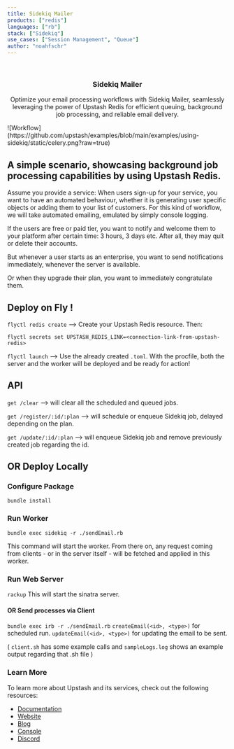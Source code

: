 ```yaml
---
title: Sidekiq Mailer
products: ["redis"]
languages: ["rb"]
stack: ["Sidekiq"]
use_cases: ["Session Management", "Queue"]
author: "noahfschr"
---
```


<br />
<div align="center">

  <h3 align="center"> Sidekiq Mailer</h3>

  <p align="center">
    Optimize your email processing workflows with Sidekiq Mailer, seamlessly leveraging the power of Upstash Redis for efficient queuing, background job processing, and reliable email delivery.
  </p>
</div>
![Workflow](https://github.com/upstash/examples/blob/main/examples/using-sidekiq/static/celery.png?raw=true)

## A simple scenario, showcasing background job processing capabilities by using Upstash Redis.

Assume you provide a service: When users sign-up for your service, you want to have an automated behaviour, whether it is generating user specific objects or adding them to your list of customers. For this kind of workflow, we will take automated emailing, emulated by simply console logging.

If the users are free or paid tier, you want to notify and welcome them to your platform after certain time: 3 hours, 3 days etc. After all, they may quit or delete their accounts.

But whenever a user starts as an enterprise, you want to send notifications immediately, whenever the server is available.

Or when they upgrade their plan, you want to immediately congratulate them.

## Deploy on Fly !

`flyctl redis create` --> Create your Upstash Redis resource. Then:

`flyctl secrets set UPSTASH_REDIS_LINK=<connection-link-from-upstash-redis>`

`flyctl launch` --> Use the already created `.toml`. With the procfile, both the server and the worker will be deployed and be ready for action!

## API

`get /clear` --> will clear all the scheduled and queued jobs.

`get /register/:id/:plan` --> will schedule or enqueue Sidekiq job, delayed depending on the plan.

`get /update/:id/:plan` --> will enqueue Sidekiq job and remove previously created job regarding the id.

## OR Deploy Locally

### Configure Package

`bundle install`

### Run Worker

`bundle exec sidekiq -r ./sendEmail.rb`

This command will start the worker. From there on, any request coming from clients - or in the server itself - will be fetched and applied in this worker.

### Run Web Server

`rackup`
This will start the sinatra server.

#### OR Send processes via Client

`bundle exec irb -r ./sendEmail.rb`
`createEmail(<id>, <type>)` for scheduled run.
`updateEmail(<id>, <type>)` for updating the email to be sent.

( `client.sh` has some example calls and `sampleLogs.log` shows an example output regarding that .sh file )

### Learn More

To learn more about Upstash and its services, check out the following resources:

- [Documentation](https://docs.upstash.com)
- [Website](https://upstash.com)
- [Blog](https://upstash.com/blog)
- [Console](https://console.upstash.com)
- [Discord](https://upstash.com/discord)
